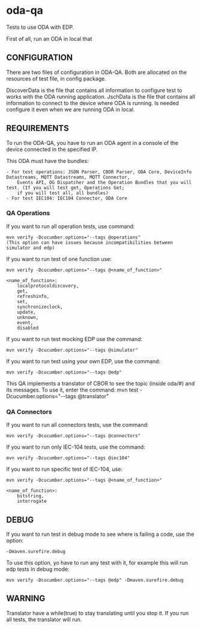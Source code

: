 #   oda-qa

Tests to use ODA with EDP.

First of all, run an ODA in local that 

## CONFIGURATION

There are two files of configuration in ODA-QA. Both are allocated on the resources of test file, in config package.

DiscoverData is the file that contains all information to configure test to works with the ODA running application.
JschData is the file that contains all information to connect to the device where ODA is running. Is needed configure it
even when we are running ODA in local.

## REQUIREMENTS

To run the ODA-QA, you have to run an ODA agent in a console of the device connected in the specified IP.

This ODA must have the bundles:

    - For test operations: JSON Parser, CBOR Parser, ODA Core, DeviceInfo Datastreams, MQTT Datastreams, MQTT Connector, 
        Events API, OG Dispatcher and the Operation Bundles that you will test. (If you will test get, Operations Get; 
        if you will test all, all bundles)
    - For test IEC104: IEC104 Connector, ODA Core

### QA Operations
    
If you want to run all operation tests, use command:

    mvn verify -Dcucumber.options="--tags @operations"
    (This option can have issues because incompatibilities between simulator and edp)

If you want to run test of one function use:

    mvn verify -Dcucumber.options="--tags @<name_of_function>"

    <name_of_function>:
        localprotocoldiscovery,
        get,
        refreshinfo,
        set,
        synchronizeclock,
        update,
        unknown,
        event,
        disabled

If you want to run test mocking EDP use the command:

    mvn verify -Dcucumber.options="--tags @simulator"

If you want to run test using your own EDP, use the command:

    mvn verify -Dcucumber.options="--tags @edp"

This QA implements a translator of CBOR to see the topic (inside oda/#) and its messages. To use it, enter the command:
    mvn test -Dcucumber.options="--tags @translator"

### QA Connectors

If you want to run all connectors tests, use the command:

    mvn verify -Dcucumber.options="--tags @connectors"
    
If you want to run only IEC-104 tests, use the command:

    mvn verify -Dcucumber.options="--tags @iec104"
    
If you want to run specific test of IEC-104, use:

    mvn verify -Dcucumber.options="--tags @<name_of_function>"

    <name_of_function>:
        bitstring,
        interrogate
        
## DEBUG

If you want to run test in debug mode to see where is failing a code, use the option:

    -Dmaven.surefire.debug
    
To use this option, yo have to run any test with it, for example this will run edp tests in debug mode:

    mvn verify -Dcucumber.options="--tags @edp" -Dmaven.surefire.debug

## WARNING

Translator have a while(true) to stay translating until you stop it.
            If you run all tests, the translator will run.